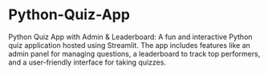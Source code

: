 # Python-Quiz-App
Python Quiz App with Admin &amp; Leaderboard: A fun and interactive Python quiz application hosted using Streamlit. The app includes features like an admin panel for managing questions, a leaderboard to track top performers, and a user-friendly interface for taking quizzes.
